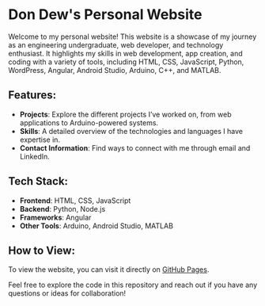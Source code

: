 # Don Dew's Personal Website

Welcome to my personal website! This website is a showcase of my journey as an engineering undergraduate, web developer, and technology enthusiast. It highlights my skills in web development, app creation, and coding with a variety of tools, including HTML, CSS, JavaScript, Python, WordPress, Angular, Android Studio, Arduino, C++, and MATLAB.

## Features:
- **Projects**: Explore the different projects I’ve worked on, from web applications to Arduino-powered systems.
- **Skills**: A detailed overview of the technologies and languages I have expertise in.
- **Contact Information**: Find ways to connect with me through email and LinkedIn.

## Tech Stack:
- **Frontend**: HTML, CSS, JavaScript
- **Backend**: Python, Node.js
- **Frameworks**: Angular
- **Other Tools**: Arduino, Android Studio, MATLAB

## How to View:
To view the website, you can visit it directly on [GitHub Pages](https://dewmikasenarathna.github.io/Don_Dew-s_Personal_Website/).

Feel free to explore the code in this repository and reach out if you have any questions or ideas for collaboration!
